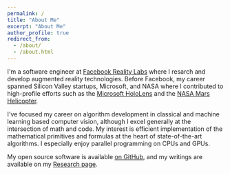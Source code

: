 ```yaml
---
permalink: /
title: "About Me"
excerpt: "About Me"
author_profile: true
redirect_from: 
  - /about/
  - /about.html
---
```


I'm a software engineer at [Facebook Reality Labs](https://tech.fb.com/ar-vr/) where I resarch and develop augmented reality technologies. Before Facebook, my career spanned Silicon Valley startups, Microsoft, and NASA where I contributed to high-profile efforts such as the [Microsoft HoloLens](https://www.microsoft.com/en-us/hololens) and the [NASA Mars Helicopter](https://mars.nasa.gov/technology/helicopter/).

I've focused my career on algorithm development in classical and machine learning based computer vision, although I excel generally at the intersection of math and code. My interest is efficient implementation of the mathematical primitives and formulas at the heart of state-of-the-art algorithms. I especially enjoy parallel programming on CPUs and GPUs. 

My open source software is available [on GitHub](https://github.com/alexhagiopol), and my writings are available on my [Research page](https://alexhagiopol.github.io/research/).
